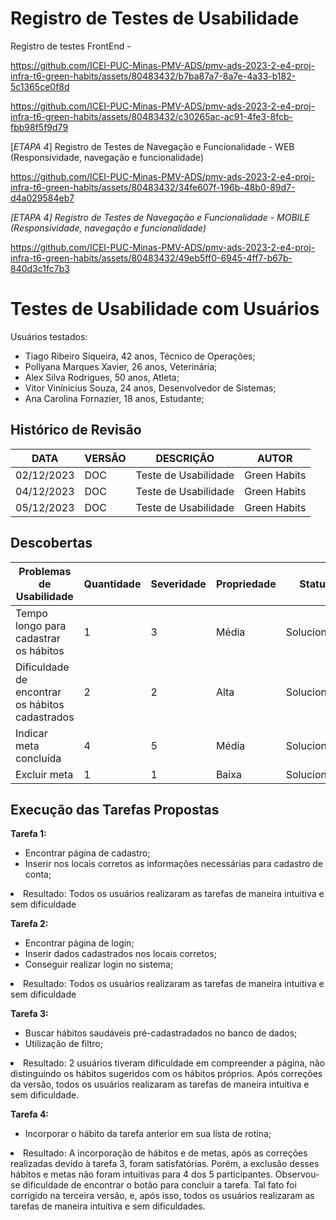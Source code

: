 # Registro de Testes de Usabilidade

Registro de testes FrontEnd -

https://github.com/ICEI-PUC-Minas-PMV-ADS/pmv-ads-2023-2-e4-proj-infra-t6-green-habits/assets/80483432/b7ba87a7-8a7e-4a33-b182-5c1365ce0f8d



https://github.com/ICEI-PUC-Minas-PMV-ADS/pmv-ads-2023-2-e4-proj-infra-t6-green-habits/assets/80483432/c30265ac-ac91-4fe3-8fcb-fbb98f5f9d79







[*ETAPA 4*] Registro de Testes de Navegação e Funcionalidade - WEB (Responsividade, navegação e funcionalidade)

https://github.com/ICEI-PUC-Minas-PMV-ADS/pmv-ads-2023-2-e4-proj-infra-t6-green-habits/assets/80483432/34fe607f-196b-48b0-89d7-d4a029584eb7


*[*ETAPA 4*] Registro de Testes de Navegação e Funcionalidade - MOBILE (Responsividade, navegação e funcionalidade)*



https://github.com/ICEI-PUC-Minas-PMV-ADS/pmv-ads-2023-2-e4-proj-infra-t6-green-habits/assets/80483432/49eb5ff0-6945-4ff7-b67b-840d3c1fc7b3


# Testes de Usabilidade com Usuários
Usuários testados:
- Tiago Ribeiro Siqueira, 42 anos, Técnico de Operações;
- Pollyana Marques Xavier, 26 anos, Veterinária;
- Alex Silva Rodrigues, 50 anos, Atleta;
- Vitor Vinínicius Souza, 24 anos, Desenvolvedor de Sistemas;
- Ana Carolina Fornazier, 18 anos, Estudante;

## Histórico de Revisão 

|DATA    |VERSÃO  | DESCRIÇÃO | AUTOR |
|------|-----------------------------------------|----|----|
| 02/12/2023 | DOC | Teste de Usabilidade | Green Habits |
| 04/12/2023 | DOC | Teste de Usabilidade | Green Habits |
| 05/12/2023 | DOC | Teste de Usabilidade | Green Habits |

## Descobertas 

|Problemas de Usabilidade   |Quantidade | Severidade | Propriedade |Status|
|---------------------------|-----------|------------|-------------|------|
|Tempo longo para cadastrar os hábitos | 1 | 3 | Média |Solucionado |
|Dificuldade de encontrar os hábitos cadastrados| 2| 2|Alta | Solucionado |
| Indicar meta concluída  | 4 | 5 | Média |Solucionado|
|Excluir meta|1|1|Baixa|Solucionado|

## Execução das Tarefas Propostas

**Tarefa 1:**
- Encontrar página de cadastro;
- Inserir nos locais corretos as informações necessárias para cadastro de conta;

<li>Resultado: Todos os usuários realizaram as tarefas de maneira intuitiva e sem dificuldade </li>

**Tarefa 2:**
- Encontrar página de login;
- Inserir dados cadastrados nos locais corretos;
- Conseguir realizar login no sistema;

<li>Resultado: Todos os usuários realizaram as tarefas de maneira intuitiva e sem dificuldade </li>

**Tarefa 3:**
- Buscar hábitos saudáveis pré-cadastradados no banco de dados;
- Utilização de filtro;

<li>Resultado: 2 usuários tiveram dificuldade em compreender a página, não distinguindo os hábitos sugeridos com os hábitos próprios. Após correções da versão, todos os usuários realizaram as tarefas de maneira intuitiva e sem dificuldade. </li>

**Tarefa 4:**
- Incorporar o hábito da tarefa anterior em sua lista de rotina;

<li>Resultado: A incorporação de hábitos e de metas, após as correções realizadas devido à tarefa 3, foram satisfatórias. Porém, a exclusão desses hábitos e metas não foram intuitivas para 4 dos 5 participantes. Observou-se dificuldade de encontrar o botão para concluir a tarefa. Tal fato foi corrigido na terceira versão, e, após isso, todos os usuários realizaram as tarefas de maneira intuitiva e sem dificuldades. </li>
